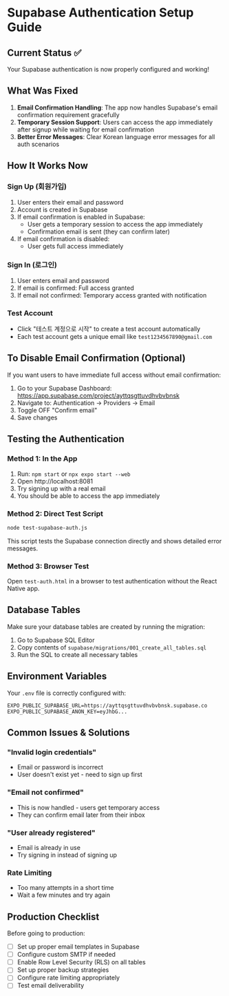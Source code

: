 # Supabase Authentication Setup Guide

## Current Status ✅
Your Supabase authentication is now properly configured and working!

## What Was Fixed
1. **Email Confirmation Handling**: The app now handles Supabase's email confirmation requirement gracefully
2. **Temporary Session Support**: Users can access the app immediately after signup while waiting for email confirmation
3. **Better Error Messages**: Clear Korean language error messages for all auth scenarios

## How It Works Now

### Sign Up (회원가입)
1. User enters their email and password
2. Account is created in Supabase
3. If email confirmation is enabled in Supabase:
   - User gets a temporary session to access the app immediately
   - Confirmation email is sent (they can confirm later)
4. If email confirmation is disabled:
   - User gets full access immediately

### Sign In (로그인)  
1. User enters email and password
2. If email is confirmed: Full access granted
3. If email not confirmed: Temporary access granted with notification

### Test Account
- Click "테스트 계정으로 시작" to create a test account automatically
- Each test account gets a unique email like `test1234567890@gmail.com`

## To Disable Email Confirmation (Optional)

If you want users to have immediate full access without email confirmation:

1. Go to your Supabase Dashboard: https://app.supabase.com/project/ayttqsgttuvdhvbvbnsk
2. Navigate to: Authentication → Providers → Email
3. Toggle OFF "Confirm email"
4. Save changes

## Testing the Authentication

### Method 1: In the App
1. Run: `npm start` or `npx expo start --web`
2. Open http://localhost:8081
3. Try signing up with a real email
4. You should be able to access the app immediately

### Method 2: Direct Test Script
```bash
node test-supabase-auth.js
```
This script tests the Supabase connection directly and shows detailed error messages.

### Method 3: Browser Test
Open `test-auth.html` in a browser to test authentication without the React Native app.

## Database Tables

Make sure your database tables are created by running the migration:
1. Go to Supabase SQL Editor
2. Copy contents of `supabase/migrations/001_create_all_tables.sql`
3. Run the SQL to create all necessary tables

## Environment Variables

Your `.env` file is correctly configured with:
```
EXPO_PUBLIC_SUPABASE_URL=https://ayttqsgttuvdhvbvbnsk.supabase.co
EXPO_PUBLIC_SUPABASE_ANON_KEY=eyJhbG...
```

## Common Issues & Solutions

### "Invalid login credentials"
- Email or password is incorrect
- User doesn't exist yet - need to sign up first

### "Email not confirmed"
- This is now handled - users get temporary access
- They can confirm email later from their inbox

### "User already registered"
- Email is already in use
- Try signing in instead of signing up

### Rate Limiting
- Too many attempts in a short time
- Wait a few minutes and try again

## Production Checklist

Before going to production:
- [ ] Set up proper email templates in Supabase
- [ ] Configure custom SMTP if needed
- [ ] Enable Row Level Security (RLS) on all tables
- [ ] Set up proper backup strategies
- [ ] Configure rate limiting appropriately
- [ ] Test email deliverability